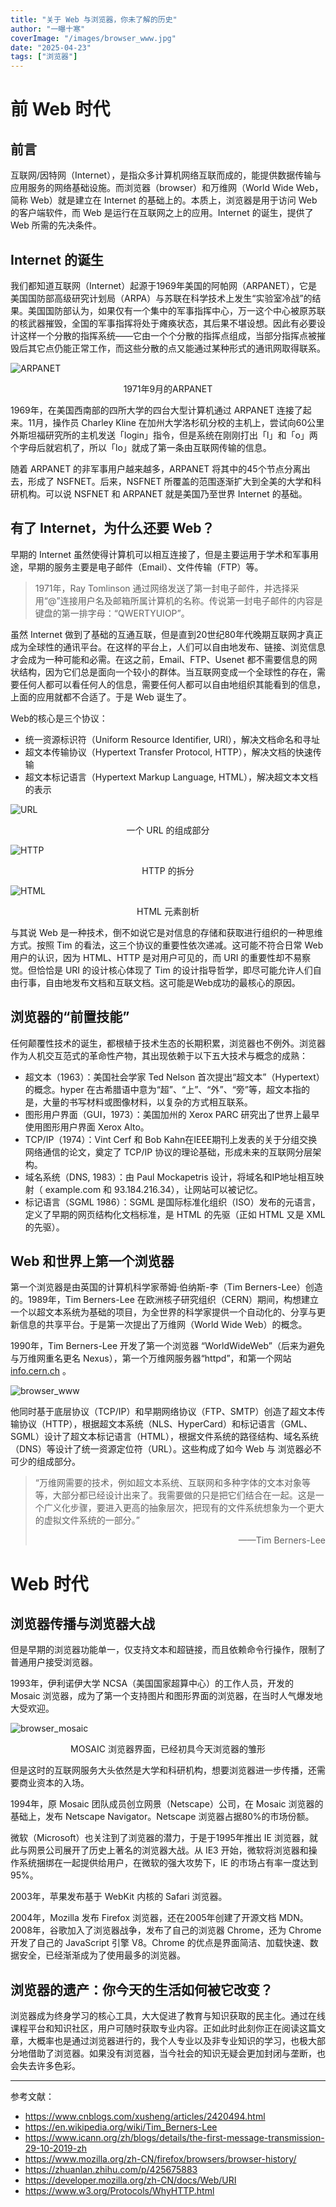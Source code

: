 ```yaml
---
title: "关于 Web 与浏览器，你未了解的历史"
author: "一曝十寒"
coverImage: "/images/browser_www.jpg"
date: "2025-04-23"
tags: ["浏览器"]
---
```


# 前 Web 时代

## 前言

互联网/因特网（Internet），是指众多计算机网络互联而成的，能提供数据传输与应用服务的网络基础设施。而浏览器（browser）和万维网（World Wide Web，简称 Web）就是建立在 Internet 的基础上的。本质上，浏览器是用于访问 Web 的客户端软件，而 Web 是运行在互联网之上的应用。Internet 的诞生，提供了 Web 所需的先决条件。

## Internet 的诞生

我们都知道互联网（Internet）起源于1969年美国的阿帕网（ARPANET），它是美国国防部高级研究计划局（ARPA）与苏联在科学技术上发生“实验室冷战”的结果。美国国防部认为，如果仅有一个集中的军事指挥中心，万一这个中心被原苏联的核武器摧毁，全国的军事指挥将处于瘫痪状态，其后果不堪设想。因此有必要设计这样一个分散的指挥系统——它由一个个分散的指挥点组成，当部分指挥点被摧毁后其它点仍能正常工作，而这些分散的点又能通过某种形式的通讯网取得联系。

![ARPANET](../images/arpanet.jpg)

<p align=center>1971年9月的ARPANET</p>

1969年，在美国西南部的四所大学的四台大型计算机通过 ARPANET 连接了起来。11月，操作员 Charley Kline 在加州大学洛杉矶分校的主机上，尝试向60公里外斯坦福研究所的主机发送「login」指令，但是系统在刚刚打出「l」和「o」两个字母后就宕机了，所以「lo」就成了第一条由互联网传输的信息。

随着 ARPANET 的非军事用户越来越多，ARPANET 将其中的45个节点分离出去，形成了 NSFNET。后来，NSFNET 所覆盖的范围逐渐扩大到全美的大学和科研机构。可以说 NSFNET 和 ARPANET 就是美国乃至世界 Internet 的基础。

## 有了 Internet，为什么还要 Web？

早期的 Internet 虽然使得计算机可以相互连接了，但是主要运用于学术和军事用途，早期的服务主要是电子邮件（Email）、文件传输（FTP）等。

> 1971年，Ray Tomlinson 通过网络发送了第一封电子邮件，并选择采用“@”连接用户名及邮箱所属计算机的名称。传说第一封电子邮件的内容是键盘的第一排字母：“QWERTYUIOP”。

虽然 Internet 做到了基础的互通互联，但是直到20世纪80年代晚期互联网才真正成为全球性的通讯平台。在这样的平台上，人们可以自由地发布、链接、浏览信息才会成为一种可能和必需。在这之前，Email、FTP、Usenet 都不需要信息的网状结构，因为它们总是面向一个较小的群体。当互联网变成一个全球性的存在，需要任何人都可以看任何人的信息，需要任何人都可以自由地组织其能看到的信息，上面的应用就都不合适了。于是 Web 诞生了。

Web的核心是三个协议：

*   统一资源标识符（Uniform Resource Identifier, URI），解决文档命名和寻址
*   超文本传输协议（Hypertext Transfer Protocol, HTTP），解决文档的快速传输
*   超文本标记语言（Hypertext Markup Language, HTML），解决超文本文档的表示

![URL](../images/url.jpg)

<p align=center>一个 URL 的组成部分</p>

![HTTP](../images/http.jpg)

<p align=center>HTTP 的拆分</p>

![HTML](../images/html.png)

<p align=center>HTML 元素剖析</p>


与其说 Web 是一种技术，倒不如说它是对信息的存储和获取进行组织的一种思维方式。按照 Tim 的看法，这三个协议的重要性依次递减。这可能不符合日常 Web 用户的认识，因为 HTML、HTTP 是对用户可见的，而 URI 的重要性却不易察觉。但恰恰是 URI 的设计核心体现了 Tim 的设计指导哲学，即尽可能允许人们自由行事，自由地发布文档和互联文档。这可能是Web成功的最核心的原因。

## 浏览器的“前置技能”

任何颠覆性技术的诞生，都根植于技术生态的长期积累，浏览器也不例外。浏览器作为人机交互范式的革命性产物，其出现依赖于以下五大技术与概念的成熟：

*   超文本（1963）：美国社会学家 Ted Nelson 首次提出“超文本”（Hypertext）的概念。hyper 在古希腊语中意为“超”、“上”、“外”、“旁”等，超文本指的是，大量的书写材料或图像材料，以复杂的方式相互联系。
*   图形用户界面（GUI，1973）：美国加州的 Xerox PARC 研究出了世界上最早使用图形用户界面 Xerox Alto。
*   TCP/IP（1974）：Vint Cerf 和 Bob Kahn在IEEE期刊上发表的关于分组交换网络通信的论文，奠定了 TCP/IP 协议的理论基础，形成未来的互联网分层架构。
*   域名系统（DNS, 1983）：由 Paul Mockapetris 设计，将域名和IP地址相互映射（ example.com 和 93.184.216.34），让网站可以被记忆。
*   标记语言（SGML 1986）：SGML 是国际标准化组织（ISO）发布的元语言，定义了早期的网页结构化文档标准，是 HTML 的先驱（正如 HTML 又是 XML 的先驱）。

## Web 和世界上第一个浏览器

第一个浏览器是由英国的计算机科学家蒂姆·伯纳斯-李（Tim Berners-Lee）创造的。1989年，Tim Berners-Lee 在欧洲核子研究组织（CERN）期间，构想建立一个以超文本系统为基础的项目，为全世界的科学家提供一个自动化的、分享与更新信息的共享平台。于是第一次提出了万维网（World Wide Web）的概念。

1990年，Tim Berners-Lee 开发了第一个浏览器 “WorldWideWeb”（后来为避免与万维网重名更名 Nexus），第一个万维网服务器“httpd”，和第一个网站 [info.cern.ch](https://link.zhihu.com/?target=http%3A//info.cern.ch/) 。

![browser_www](../images/browser_www.jpg)

他同时基于底层协议（TCP/IP）和早期网络协议（FTP、SMTP）创造了超文本传输协议（HTTP），根据超文本系统（NLS、HyperCard）和标记语言（GML、SGML）设计了超文本标记语言（HTML），根据文件系统的路径结构、域名系统（DNS）等设计了统一资源定位符（URL）。这些构成了如今 Web 与 浏览器必不可少的组成部分。

> “万维网需要的技术，例如超文本系统、互联网和多种字体的文本对象等等，大部分都已经设计出来了。我需要做的只是把它们结合在一起。这是一个广义化步骤，要进入更高的抽象层次，把现有的文件系统想象为一个更大的虚拟文件系统的一部分。”
>
> <p align=right>——Tim Berners-Lee</p>

# Web 时代

## 浏览器传播与浏览器大战

但是早期的浏览器功能单一，仅支持文本和超链接，而且依赖命令行操作，限制了普通用户接受浏览器。

1993年，伊利诺伊大学 NCSA（美国国家超算中心）的工作人员，开发的 Mosaic 浏览器，成为了第一个支持图片和图形界面的浏览器，在当时人气爆发地大受欢迎。


![browser_mosaic](../images/borwser_MOSAIC.jpg)

<p align=center>MOSAIC 浏览器界面，已经初具今天浏览器的雏形</p>

但是这时的互联网服务大头依然是大学和科研机构，想要浏览器进一步传播，还需要商业资本的入场。

1994年，原 Mosaic 团队成员创立网景（Netscape）公司，在 Mosaic 浏览器的基础上，发布 Netscape Navigator。Netscape 浏览器占据80%的市场份额。

微软（Microsoft）也关注到了浏览器的潜力，于是于1995年推出 IE 浏览器，就此与网景公司展开了历史上著名的浏览器大战。从 IE3 开始，微软将浏览器和操作系统捆绑在一起提供给用户，在微软的强大攻势下，IE 的市场占有率一度达到95%。

2003年，苹果发布基于 WebKit 内核的 Safari 浏览器。

2004年，Mozilla 发布 Firefox 浏览器，还在2005年创建了开源文档 MDN。\
2008年，谷歌加入了浏览器战争，发布了自己的浏览器 Chrome，还为 Chrome 开发了自己的 JavaScript 引擎 V8。Chrome 的优点是界面简洁、加载快速、数据安全，已经渐渐成为了使用最多的浏览器。

## 浏览器的遗产：你今天的生活如何被它改变？

浏览器成为终身学习的核心工具，大大促进了教育与知识获取的民主化。通过在线课程平台和知识社区，用户可随时获取专业内容。正如此时此刻你正在阅读这篇文章，大概率也是通过浏览器进行的，我个人专业以及非专业知识的学习，也极大部分地借助了浏览器。如果没有浏览器，当今社会的知识无疑会更加封闭与垄断，也会失去许多色彩。

***

参考文献：

*   <https://www.cnblogs.com/xusheng/articles/2420494.html>
*   <https://en.wikipedia.org/wiki/Tim_Berners-Lee>
*   <https://www.icann.org/zh/blogs/details/the-first-message-transmission-29-10-2019-zh>
*   <https://www.mozilla.org/zh-CN/firefox/browsers/browser-history/>
*   <https://zhuanlan.zhihu.com/p/425675883>
*   <https://developer.mozilla.org/zh-CN/docs/Web/URI>
*   <https://www.w3.org/Protocols/WhyHTTP.html>
